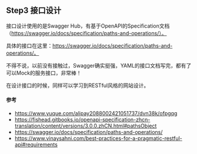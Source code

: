## Step3 接口设计

接口设计使用的是Swagger Hub，有基于OpenAPI的Specification文档（https://swagger.io/docs/specification/paths-and-operations/）。

具体的接口在这里：https://swagger.io/docs/specification/paths-and-operations/。

不得不说，以前没有接触过，Swagger确实挺强，YAML的接口文档写完，都有了可以Mock的服务接口，非常棒！

在设计接口的时候，同样可以学习到RESTful风格的网站设计。



#### 参考

- https://www.yuque.com/alipay2088002421051737/dvn38k/ofpgqg
- https://fishead.gitbooks.io/openapi-specification-zhcn-translation/content/versions/3.0.0.zhCN.html#pathsObject
- https://swagger.io/docs/specification/paths-and-operations/
- https://www.vinaysahni.com/best-practices-for-a-pragmatic-restful-api#requirements